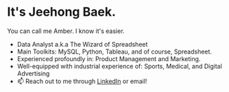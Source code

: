 # It's Jeehong Baek. 
You can call me Amber. I know it's easier.
- Data Analyst a.k.a The Wizard of Spreadsheet
- Main Toolkits: MySQL, Python, Tableau, and of course, Spreadsheet.
- Experienced profoundly in: Product Management and Marketing.
- Well-equipped with industrial experience of: Sports, Medical, and Digital Advertising
- 📫 Reach out to me through [LinkedIn](https://www.linkedin.com/in/jeehongbaek/) or email!

<!---
amverever/amverever is a ✨ special ✨ repository because its `README.md` (this file) appears on your GitHub profile.
You can click the Preview link to take a look at your changes.
--->
